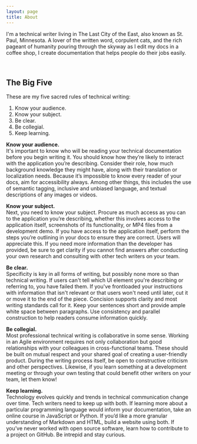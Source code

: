 ```yaml
---
layout: page
title: About
---
```


I'm a technical writer living in The Last City of the East, also known as St. Paul, Minnesota. A lover of the written word, corpulent cats, and the rich pageant of humanity pouring through the skyway as I edit my docs in a coffee shop, I create documentation that helps people do their jobs easily.  
  
    
&nbsp;  
## The Big Five  

These are my five sacred rules of technical writing:  

1.	Know your audience.
2.	Know your subject.
3.	Be clear.
4.	Be collegial.
5.	Keep learning.  
  
**Know your audience.**  
It's important to know who will be reading your technical documentation before you begin writing it. 
You should know how they’re likely to interact with the application you’re describing. Consider their role, how much background knowledge they might have, along with their translation or localization needs. Because it’s impossible to know every reader of your docs, aim for accessibility always. Among other things, this includes the use of semantic tagging, inclusive and unbiased language, and textual descriptions of any images or videos.

**Know your subject.**  
Next, you need to know your subject. Procure as much access as you can to the application you’re describing, whether this involves access to the application itself, screenshots of its functionality, or MP4 files from a development demo. If you have access to the application itself, perform the steps you’re outlining in your docs to ensure they are correct. Users will appreciate this. If you need more information than the developer has provided, be sure to get clarity if you cannot find answers after conducting your own research and consulting with other tech writers on your team.

**Be clear.**  
Specificity is key in all forms of writing, but possibly none more so than technical writing. If users can't tell which UI element you're describing or referring to, you have failed them. If you've frontloaded your instructions with information that isn't relevant or that users won't need until later, cut it or move it to the end of the piece. Concision supports clarity and most writing standards call for it. Keep your sentences short and provide ample white space between paragraphs. Use consistency and parallel construction to help readers consume information quickly.
 
**Be collegial.**  
Most professional technical writing is collaborative in some sense. Working in an Agile environment requires not only collaboration but good relationships with your colleagues in cross-functional teams. These should be built on mutual respect and your shared goal of creating a user-friendly product. During the writing process itself, be open to constructive criticism and other perspectives. Likewise, if you learn something at a development meeting or through your own testing that could benefit other writers on your team, let them know!   

 **Keep learning.**  
Technology evolves quickly and trends in technical communication change over time. Tech writers need to keep up with both. If learning more about a particular programming language would inform your documentation, take an online course in JavaScript or Python. If you’d like a more granular understanding of Markdown and HTML, build a website using both. If you’ve never worked with open source software, learn how to contribute to a project on GitHub. Be intrepid and stay curious.



     
